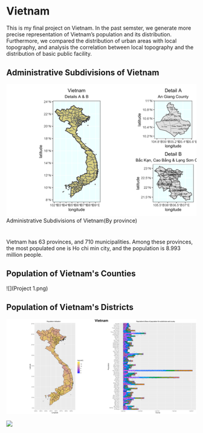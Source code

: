 # Vietnam 

This is my final project on Vietnam. In the past semster, we generate more precise representation of Vietnam’s population and its distribution. Furthermore, we compared the distribution of urban areas with local topography, and analysis the correlation between local topography and the distribution of basic public facility.

## Administrative Subdivisions of Vietnam

![](details.png)
Administrative Subdivisions of Vietnam(By province)
#
Vietnam has 63 provinces, and 710 municipalities. Among these provinces, the most populated one is Ho chi min city, and the population is 8.993 million people.

## Population of Vietnam's Counties

![](Project 1.png)

## Population of Vietnam's Districts

![](Vietnam_strech.png)

![](vnm_video.gif)

